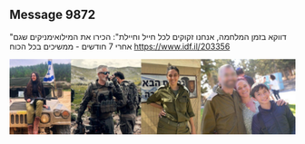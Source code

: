 ## Message 9872

"דווקא בזמן המלחמה, אנחנו זקוקים לכל חייל וחיילת":
הכירו את המילואימניקים שגם אחרי 7 חודשים - ממשיכים בכל הכוח
https://www.idf.il/203356

![Photo](9872/9872_photo.jpg)
